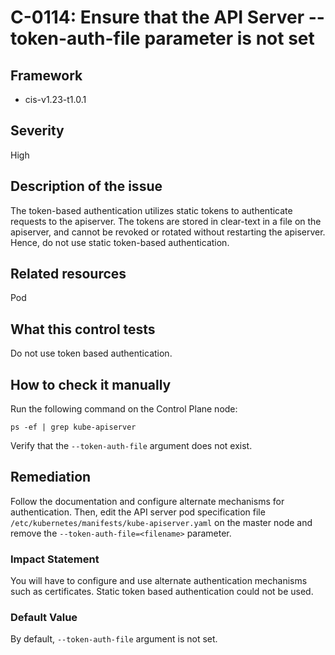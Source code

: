 # C-0114: Ensure that the API Server --token-auth-file parameter is not set

## Framework
* cis-v1.23-t1.0.1
 
## Severity
High

## Description of the issue
The token-based authentication utilizes static tokens to authenticate requests to the apiserver. The tokens are stored in clear-text in a file on the apiserver, and cannot be revoked or rotated without restarting the apiserver. Hence, do not use static token-based authentication.
 
## Related resources
Pod
 
## What this control tests 
Do not use token based authentication.
 
## How to check it manually 
Run the following command on the Control Plane node:

 
```
ps -ef | grep kube-apiserver

```
 Verify that the `--token-auth-file` argument does not exist.
 
## Remediation
Follow the documentation and configure alternate mechanisms for authentication. Then, edit the API server pod specification file `/etc/kubernetes/manifests/kube-apiserver.yaml` on the master node and remove the `--token-auth-file=<filename>` parameter.
 
### Impact Statement
You will have to configure and use alternate authentication mechanisms such as certificates. Static token based authentication could not be used.
 
### Default Value
By default, `--token-auth-file` argument is not set.
 
